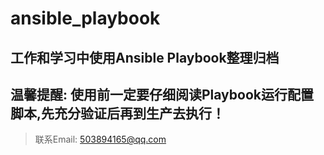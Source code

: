 # ansible_playbook 
## 工作和学习中使用Ansible Playbook整理归档

## 温馨提醒: 使用前一定要仔细阅读Playbook运行配置脚本,先充分验证后再到生产去执行！

> 联系Email: 503894165@qq.com
